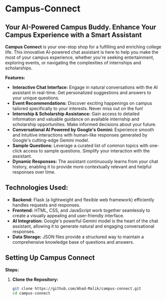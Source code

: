 # Campus-Connect

## Your AI-Powered Campus Buddy. Enhance Your Campus Experience with a Smart Assistant

**Campus Connect** is your one-stop shop for a fulfilling and enriching college life. This innovative AI-powered chat assistant is here to help you make the most of your campus experience, whether you're seeking entertainment, exploring events, or navigating the complexities of internships and scholarships.

**Features:**

* **Interactive Chat Interface:** Engage in natural conversations with the AI assistant in real-time. Get personalized suggestions and answers to your unique questions.
* **Event Recommendations:** Discover exciting happenings on campus tailored specifically to your interests. Never miss out on the fun!
* **Internship & Scholarship Assistance:** Gain access to detailed information and valuable guidance on available internship and scholarship opportunities. Make informed decisions about your future.
* **Conversational AI Powered by Google's Gemini:** Experience smooth and intuitive interactions with human-like responses generated by Google's cutting-edge Gemini model.
* **Sample Questions:** Leverage a curated list of common topics with one-click access to sample questions. Simplify your interaction with the assistant.
* **Dynamic Responses:** The assistant continuously learns from your chat history, enabling it to provide more contextually relevant and helpful responses over time.

## Technologies Used:

* **Backend:** Flask (a lightweight and flexible web framework) efficiently handles requests and responses.
* **Frontend:** HTML, CSS, and JavaScript work together seamlessly to create a visually appealing and user-friendly interface.
* **AI Integration:** Google's powerful Gemini model is the heart of the chat assistant, allowing it to generate natural and engaging conversational responses.
* **Data Storage:** JSON files provide a structured way to maintain a comprehensive knowledge base of questions and answers.

## Setting Up Campus Connect

**Steps:**

1. **Clone the Repository:**

   ```bash
   git clone https://github.com/Ahad-Malik/campus-connect.git
   cd campus-connect
